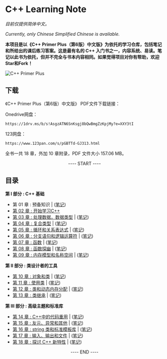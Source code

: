 # C++ Learning Note
*目前仅提供简体中文。*

*Currently, only Chinese Simplified Chinese is available.*


**本项目是以《C++ Primer Plus（第6版）中文版》为依托的学习仓库，包括笔记和所给出的课后练习答案。这是最有名的 C++ 入门书之一，内容系统、易读。笔记以此书为依托，但并不完全与书本内容相同。如果觉得项目对你有帮助，欢迎Star和Fork！**

![C++ Primer Plus](https://camo.githubusercontent.com/04a4e993d30d3b81464c300cee8672ab7f7ae5e3f2815860bf509c1a7502d186/68747470733a2f2f7374617469632e66756e67656e6f6d6963732e636f6d2f696d616765732f323032312f30372f632d7072696d65722d706c7573362e6a7067)

## 下载

《C++ Primer Plus（第6版）中文版》 PDF文件下载链接：

Onedrive网盘：
```
https://1drv.ms/b/s!AsgzATN6SnKsgj8bQwBmgZzKpjMy?e=XXY3tI
```
123网盘：
```
https://www.123pan.com/s/pGBTTd-GJ313.html
```
全书一共 18 章，外加 10 章附录，PDF 文件大小 157.06 MB。


<p align="center"><a> ---- START ---- </a></p>

## 目录

**第 I 部分 : C++ 基础**

- 第 01 章 : 预备知识 | ([笔记](BookNotes/chapter01.md))
- [第 02 章 : 开始学习C++](Practise/chapter02/README.md)
- [第 03 章 : 处理数据，数据类型](Practise/chapter03/README.md) | ([笔记](BookNotes/chapter03.md))
- [第 04 章 : 复合类型](Practise/chapter04/README.md) | ([笔记](BookNotes/chapter04.md))
- [第 05 章 : 循环和关系表达式](Practise/chapter05/README.md) | ([笔记](BookNotes/chapter05.md))
- [第 06 章 : 分支语句和逻辑运算符](Practise/chapter06/README.md) | ([笔记](BookNotes/chapter06.md))
- [第 07 章 : 函数](Practise/chapter07/README.md) | ([笔记](BookNotes/chapter07.md))
- [第 08 章 : 函数探幽](Practise/chapter08/README.md) | ([笔记](BookNotes/chapter08.md))
- [第 09 章 : 内存模型和名称空间](Practise/chapter09/README.md) | ([笔记](BookNotes/chapter09.md))

**第 II 部分 : 类设计者的工具**

- [第 10 章 : 对象和类](Practise/chapter10/README.md) | ([笔记](BookNotes/chapter10.md))
- [第 11 章 : 使用类](Practise/chapter11/README.md) | ([笔记](BookNotes/chapter11.md))
- [第 12 章 : 类和动态内存分配](Practise/chapter12/README.md) | ([笔记](BookNotes/chapter12.md))
- [第 13 章 : 类继承](Practise/chapter13/README.md) | ([笔记](BookNotes/chapter13.md))

**第 III 部分 : 高级主题和标准库**

- [第 14 章 : C++中的代码重用](Practise/chapter14/README.md) | ([笔记](BookNotes/chapter14.md))
- [第 15 章 : 友元、异常和其他](Practise/chapter15/README.md) | ([笔记](BookNotes/chapter15.md))
- [第 16 章 : string 类和标准模板库](Practise/chapter16/README.md) | ([笔记](BookNotes/chapter16.md))
- [第 17 章 : 输入、输出和文件](Practise/chapter17/README.md) | ([笔记](BookNotes/chapter17.md))
- [第 18 章 : 探讨 C++ 新特性](Practise/chapter18/README.md) | ([笔记](BookNotes/chapter18.md))

<p align="center"><a> ---- END ---- </a></p>



